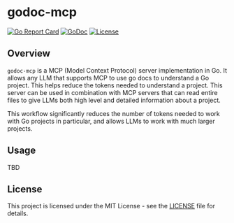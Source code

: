 # godoc-mcp

[![Go Report Card](https://goreportcard.com/badge/github.com/mrjoshuak/godoc-mcp)](https://goreportcard.com/report/github.com/mrjoshuak/godoc-mcp)
[![GoDoc](https://godoc.org/github.com/mrjoshuak/godoc-mcp?status.svg)](https://godoc.org/github.com/mrjoshuak/godoc-mcp)
[![License](https://img.shields.io/badge/License-MIT-blue.svg)](LICENSE)


## Overview

`godoc-mcp` is a MCP (Model Context Protocol) server implementation in Go. It allows any LLM that supports MCP to use go docs to understand a Go project.  This helps reduce the tokens needed to understand a project. This server can be used in combination with MCP servers that can read entire files to give LLMs both high level and detailed information about a project.

This workflow significantly reduces the number of tokens needed to work with Go projects in particular, and allows LLMs to work with much larger projects.


## Usage

TBD

## License

This project is licensed under the MIT License - see the [LICENSE](LICENSE) file for details.
